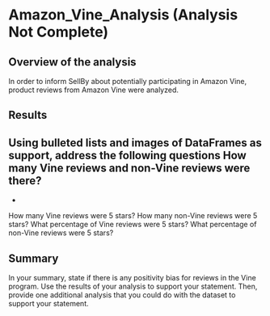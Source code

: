 # Amazon_Vine_Analysis (Analysis Not Complete)

## Overview of the analysis

In order to inform SellBy about potentially participating in Amazon Vine, product reviews from Amazon Vine were analyzed. 

## Results

Using bulleted lists and images of DataFrames as support, address the following questions
How many Vine reviews and non-Vine reviews were there?
-
-

How many Vine reviews were 5 stars? How many non-Vine reviews were 5 stars?
What percentage of Vine reviews were 5 stars? What percentage of non-Vine reviews were 5 stars?

## Summary

In your summary, state if there is any positivity bias for reviews in the Vine program. Use the results of your analysis to support your statement. Then, provide one additional analysis that you could do with the dataset to support your statement.

